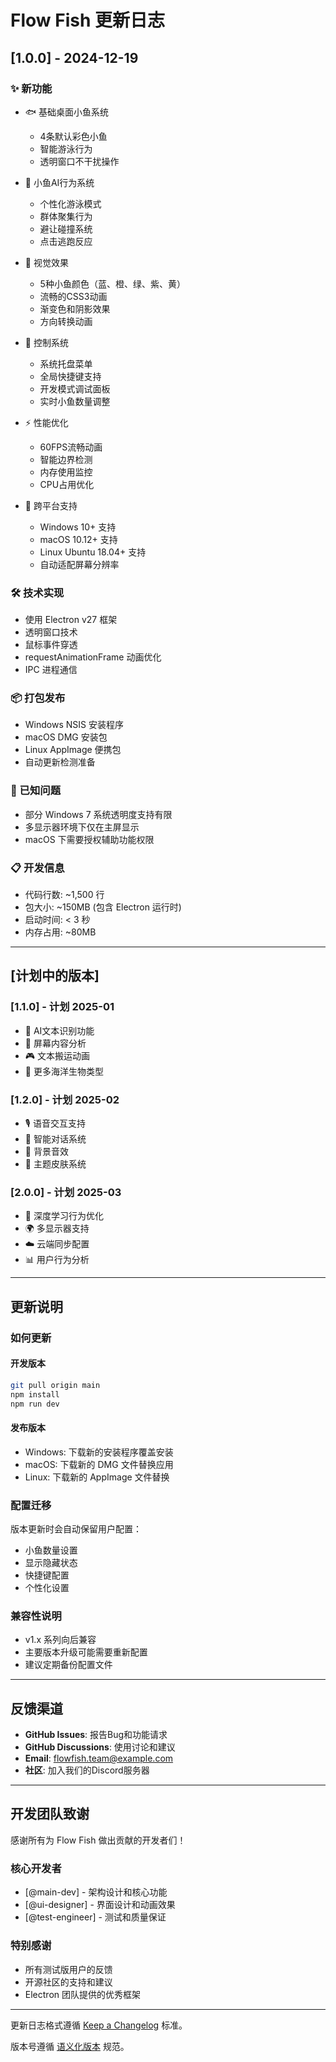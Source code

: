 # Flow Fish 更新日志

## [1.0.0] - 2024-12-19

### ✨ 新功能
- 🐟 基础桌面小鱼系统
  - 4条默认彩色小鱼
  - 智能游泳行为
  - 透明窗口不干扰操作
  
- 🎯 小鱼AI行为系统
  - 个性化游泳模式
  - 群体聚集行为
  - 避让碰撞系统
  - 点击逃跑反应
  
- 🎨 视觉效果
  - 5种小鱼颜色（蓝、橙、绿、紫、黄）
  - 流畅的CSS3动画
  - 渐变色和阴影效果
  - 方向转换动画
  
- 🔧 控制系统
  - 系统托盘菜单
  - 全局快捷键支持
  - 开发模式调试面板
  - 实时小鱼数量调整

- ⚡ 性能优化
  - 60FPS流畅动画
  - 智能边界检测
  - 内存使用监控
  - CPU占用优化

- 📱 跨平台支持
  - Windows 10+ 支持
  - macOS 10.12+ 支持
  - Linux Ubuntu 18.04+ 支持
  - 自动适配屏幕分辨率

### 🛠️ 技术实现
- 使用 Electron v27 框架
- 透明窗口技术
- 鼠标事件穿透
- requestAnimationFrame 动画优化
- IPC 进程通信

### 📦 打包发布
- Windows NSIS 安装程序
- macOS DMG 安装包
- Linux AppImage 便携包
- 自动更新检测准备

### 🐛 已知问题
- 部分 Windows 7 系统透明度支持有限
- 多显示器环境下仅在主屏显示
- macOS 下需要授权辅助功能权限

### 📋 开发信息
- 代码行数: ~1,500 行
- 包大小: ~150MB (包含 Electron 运行时)
- 启动时间: < 3 秒
- 内存占用: ~80MB

---

## [计划中的版本]

### [1.1.0] - 计划 2025-01
- 🤖 AI文本识别功能
- 📝 屏幕内容分析
- 🎮 文本搬运动画
- 🌊 更多海洋生物类型

### [1.2.0] - 计划 2025-02  
- 🎙️ 语音交互支持
- 💬 智能对话系统
- 🎵 背景音效
- 🎨 主题皮肤系统

### [2.0.0] - 计划 2025-03
- 🧠 深度学习行为优化
- 🌍 多显示器支持
- ☁️ 云端同步配置
- 📊 用户行为分析

---

## 更新说明

### 如何更新

#### 开发版本
```bash
git pull origin main
npm install
npm run dev
```

#### 发布版本
- Windows: 下载新的安装程序覆盖安装
- macOS: 下载新的 DMG 文件替换应用
- Linux: 下载新的 AppImage 文件替换

### 配置迁移
版本更新时会自动保留用户配置：
- 小鱼数量设置
- 显示隐藏状态  
- 快捷键配置
- 个性化设置

### 兼容性说明
- v1.x 系列向后兼容
- 主要版本升级可能需要重新配置
- 建议定期备份配置文件

---

## 反馈渠道

- **GitHub Issues**: 报告Bug和功能请求
- **GitHub Discussions**: 使用讨论和建议
- **Email**: flowfish.team@example.com
- **社区**: 加入我们的Discord服务器

---

## 开发团队致谢

感谢所有为 Flow Fish 做出贡献的开发者们！

### 核心开发者
- [@main-dev] - 架构设计和核心功能
- [@ui-designer] - 界面设计和动画效果
- [@test-engineer] - 测试和质量保证

### 特别感谢
- 所有测试版用户的反馈
- 开源社区的支持和建议
- Electron 团队提供的优秀框架

---

更新日志格式遵循 [Keep a Changelog](https://keepachangelog.com/) 标准。

版本号遵循 [语义化版本](https://semver.org/) 规范。